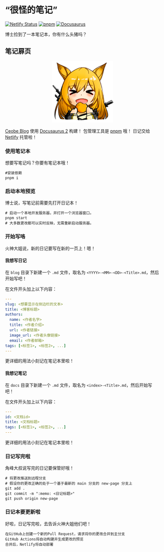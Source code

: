 # “很怪的笔记”

[![Netlify Status](https://api.netlify.com/api/v1/badges/0411fbff-939f-4af6-b671-500fb8da5299/deploy-status)](https://app.netlify.com/sites/ceobe-canteen-blog/deploys)
[![pnpm](https://img.shields.io/badge/pnpm-blue)](https://pnpm.io/)
[![Docusaurus](https://img.shields.io/badge/Docusaurus-blueviolet)](https://docusaurus.io/)

博士捡到了一本笔记本，你有什么头猪吗？

## 笔记扉页

<div align="center">

![ceobo](./static/img/ceobo.png)

</div>

[Ceobe Blog](https://blog.ceobecanteen.top) 使用 [Docusaurus 2](https://docusaurus.io/) 构建！
包管理工具是 [pnpm](https://pnpm.io/) 哦！
日记交给 [Netlify](https://www.netlify.com/) 托管啦！

### 使用笔记本

想要写笔记吗？你要有笔记本哦！

```shell
#安装依赖
pnpm i
```

### 启动本地预览

博士说，写笔记前需要先打开日记本！

```shell
# 启动一个本地开发服务器，并打开一个浏览器窗口。
pnpm start
# 大多数更改都可以实时反映，无需重新启动服务器。
```

### 开始写咯

火神大姐说，新的日记要写在新的一页上！嗯！

#### 我想写日记

在 `blog` 目录下新建一个 `.md` 文件，取名为 `<YYYY>-<MM>-<DD>-<Title>.md`，然后开始写吧！

在文件开头加上以下内容：

```yaml
---
slug: <想要显示在侧边栏的文本>
title: <博客标题>
authors:
  name: <作者名字>
  title: <作者介绍>
  url: <作者链接>
  image_url: <作者头像链接>
  email: <作者邮箱>
tags: [<标签1>, <标签2>, ...]
---
```

更详细的用法小刻记在笔记本里啦！

#### 我想记笔记

在 `docs` 目录下新建一个 `.md` 文件，取名为 `<index>-<Title>.md`，然后开始写吧！

在文件开头加上以下内容：

```yaml
---
id: <文档id>
title: <文档标题>
tags: [<标签1>, <标签2>, ...]
---
```

更详细的用法小刻记在笔记本里啦！

### 日记写完啦

角峰大叔说写完的日记要保管好哦！

```shell
# 将更改推送到远程分支
# 假设你的更改正确的处于一个基于最新的 main 分支的 new-page 分支上
git add .
git commit -m ":memo: <日记标题>"
git push origin new-page
```

### 日记本要更新啦

好啦，日记写完啦，去告诉火神大姐他们吧！

```text
在GitHub上创建一个新的Pull Request，请求将你的更改合并到主分支
GitHub Actions将自动构建并生成更改的预览
合并后，Netlify将自动部署
```
